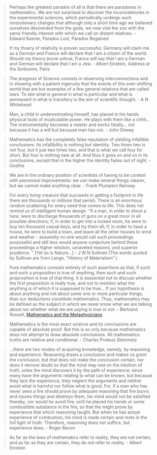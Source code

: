 > Perhaps the greatest paradox of all is that there are paradoxes in mathematics.
We are not surprised to discover the inconsistencies in the experimental sciences, which periodically undergo such revolutionary changes that although only a short time ago we believed ourselves descended from the gods, we now visit the zoo with the same friendly interest with which we call on distant relatives. - Edward Kasner, Paradox Lost, Paradox Regained

> If my thoery of relativity is proven successful, Germany will claim me as a German and France will declare that I am a citizen of the world. Should my theory prove untrue, France will say that I am a German and German will declare that I am a Jew. - Albert Einstein, Address at the Sorbonne, Paris

> The progress of Science consists in observing interconnections and in showing with a patient ingenuity that the events of this ever-shifting world that are but examples of a few general relations that are called laws. To see what is general in what is particular and what is permanent in what is transitory is the aim of scientific thought. - A N Whitehead

> Man, a child in underestimating himself, has placed in his hands physical tools of incalculable power. He plays with them like a child... The instrumentality becomes a master and works fatally... not because it has a will but because man has not. - John Dewey

> Mathematics has the completely false reputation of yielding infallible conclusions. Its infallibility is nothing but idenitity. Two times two is not four, but it just two times two, and that is what we call four for short. But four is nothing new at all. And thus it goes on and on in its conclusions, except that in the higher the identity fades out of sight. - Goethe

> We are in the ordinary position of scientists of having to be content with piecemeal improvements: we can make several things clearer, but we cannot make anything clear. - Frank Plumpton Ramsey

> For every living creature that succeeds in getting a footprint in life there are thousands or millions that perish. There is an enormous random scattering for every seed that comes to life. This does not remind us of intelligent human design. "If a man, in order to shoot a hare, were to discharge thousands of guns on a great moor in all possible directions; if, in order to get into a locked room, he were to buy ten thousand casual keys, and try them all; if, in order to have a house, he were to build a town, and leave all the other houses to wind and weather - assuredly no one would call such proceedings purposeful and still less would anyone conjecture behind these proceedings a higher wisdom, unraveled reasons, and superior prudence. " [Yet so is Nature...] - J W N Sullivan (The words quoted by Sullivan are from Lange, "History of Materialism".)

> Pure mathematics consists entirely of such assertions as that, if such and such a proposition is true of anything, then such and such proprosition is true of that thing. It is esssential not to discuss whether the first proposition is really true, and not to mention what the anything is of which it is supposed to be true... If our hypothesis is about anything and not about some one or more particular things, then our deductions constitute mathematics. Thus, mathematics may be defined as the subject in which we never know what we are talking about nor whether what we are saying is true or not. - Bertrand Russell, [Mathematics and the Metaphysicians](https://users.drew.edu/~jlenz/br-ml-ch5.html)

> Mathematics is the most exact science and its conclusions are capable of absolute proof. But this is so only because mathematics does not attempt to draw absolute conclusions. All mathematics truths are relative and conditional. - Charles Proteus Steinmetz

> ...there are two modes of acquiring knowledge, namely, by reasoning and experience. Reasoning draws a conclusion and makes us grant the conclusion, but that does not make the conclusion certain, nor does it remove doubt so that the mind may rest on the intuition of truth, unles the mind discovers it by the path of experience; since many have the arguments relating to what can be known, but because they lack the experience, they neglect the arguments and neither avoid what is harmful nor follow what is good. For, if a man who has never seen a fire should prove by adequate reasoning that fire burns and injures things and destroys them, his mind would not be satisfied thereby, nor would he avoid fire, until he placed his hands or some combustible substance in the fire, so that the might prove by experience that which reasoning taught. But when he has actual experience of combustion, his mind is made certain and rests in the full light of truth. Therefore, reasoning does not suffice, but experience does. - Roger Bacon

> As far as the laws of mathematics refer to reality, they are not certain; and as far as they are certain, they do not refer to reality. - Albert Einstein
